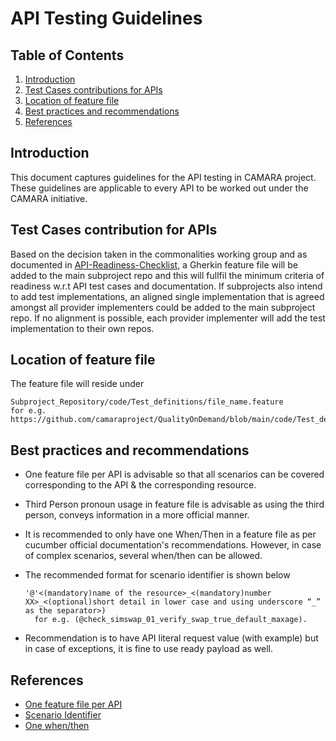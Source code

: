 # API Testing Guidelines

## Table of Contents
1. [Introduction](#introduction)
2. [Test Cases contributions for APIs](#contribution)
3. [Location of feature file](#location)
4. [Best practices and recommendations](#recommendations)
7. [References](#references)

## Introduction <a name="introduction"></a>
This document captures guidelines for the API testing in CAMARA project. These guidelines are applicable to every API to be worked out under the CAMARA initiative.

## Test Cases contribution for APIs <a name="contribution"></a>
Based on the decision taken in the commonalities working group and as documented in [API-Readiness-Checklist](https://github.com/camaraproject/Commonalities/blob/main/documentation/API-Readiness-Checklist.md), a Gherkin feature file will be added to the main subproject repo and this will fullfil the minimum criteria of readiness w.r.t API test cases and documentation. If subprojects also intend to add test implementations, an aligned single implementation that is agreed amongst all provider implementers could be added to the main subproject repo. If no alignment is possible, each provider implementer will add the test implementation to their own repos.

## Location of feature file <a name="location"></a>
The feature file will reside under 
```
Subproject_Repository/code/Test_definitions/file_name.feature
for e.g. https://github.com/camaraproject/QualityOnDemand/blob/main/code/Test_definitions/QoD_API_Test.feature
```

## Best practices and recommendations <a name="recommendations"></a>

* One feature file per API is advisable so that all scenarios can be covered corresponding to the API & the corresponding resource.
* Third Person pronoun usage in feature file is advisable as using the third person, conveys information in a more official manner.
* It is recommended to only have one When/Then in a feature file as per cucumber official documentation's recommendations. However, in case of  complex scenarios, several when/then can be allowed.
* The recommended format for scenario identifier is shown below
    ```
    '@'<(mandatory)name of the resource>_<(mandatory)number XX>_<(optional)short detail in lower case and using underscore “_” as the separator>)
      for e.g. (@check_simswap_01_verify_swap_true_default_maxage).
    ```

* Recommendation is to have API literal request value (with example) but in case of exceptions, it is fine to use ready payload as well.


## References <a name="references"></a>

* [One feature file per API](https://www.testquality.com/blog/tpost/v79acjttj1-cucumber-and-gherkin-language-best-pract)
* [Scenario Identifier](https://support.smartbear.com/cucumberstudio/docs/tests/best-practices.html#scenario-content-set-up-writing-standards)
* [One when/then](https://cucumber.io/docs/gherkin/reference/)
